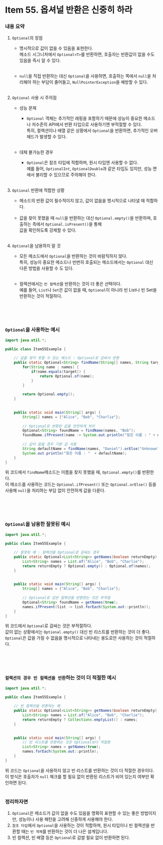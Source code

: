 # Item 55. 옵셔널 반환은 신중히 하라

### 내용 요약 <br>
1. `Optional`의 장점
    - 명시적으로 값이 없을 수 있음을 표현한다. <br>
      메소드 시그니처에서 `Optional<T>`를 반환하면, 호출자는 반환값이 없을 수도 있음을 즉시 알 수 있다. <br><br>

    - `null`을 직접 반환하는 대신 `Optional`을 사용하면, 호출하는 쪽에서 `null`을 처리해야 하는 부담이 줄어들고, `NullPointerException`을 예방할 수 있다. <br><br>


2. `Optional` 사용 시 주의점
   - 성능 문제
     - `Optional` 객체는 추가적인 래핑을 포함하기 때문에 성능이 중요한 메소드나 저수준의 API에서 반환 타입으로 사용하기엔 부적절할 수 있다. <br>
       특히, 컬렉션이나 배열 같은 상황에서 `Optional`을 반환하면, 추가적인 오버헤드가 발생할 수 있다. <br><br>

   - 대체 불가능한 경우
     - `Optional`은 참조 타입에 적합하며, 원시 타입엔 사용할 수 없다. <br>
       예를 들어, `OptionalInt`, `OptionalDouble`과 같은 타입도 있지만, 성능 면에서 불리할 수 있으므로 주의해야 한다. <br><br>

3. `Optional` 반환에 적합한 상황
   - 메소드의 반환 값이 필수적이지 않고, 값이 없음을 명시적으로 나타낼 때 적합하다. <br><br>
   - 값을 찾이 못했을 때 `null`을 반환하는 대신 `Optional.empty()`을 반환하며, 호출하는 측에서 `Optional.isPresent()`을 통해 <br>
     값을 확인하도록 강제할 수 있다. <br><br>

4. `Optional`을 남용하지 말 것
   - 모든 메소드에서 `Optional`을 반환하는 것이 바람직하지 않다. <br>
     특히, 성능이 중요한 메소드나 빈번히 호출되는 메소드에서는 `Optional` 대신 다른 방법을 사용할 수 도 있다. <br><br>
     
   - 컬렉션에서는 `빈 컬렉션`을 반환하는 것이 더 좋은 선택이다. <br>
     예를 들어, `List`나 `Set`은 값이 없을 때, `Optional`이 아니라 빈 List나 빈 Set을 반환하는 것이 적절하다. <br><br>


<br><br>


### `Optional`을 사용하는 예시
```java
import java.util.*;

public class Item55Example {
    
    // 값을 찾지 못할 수 있는 메소드 : Optional로 감싸서 반환
    public static Optional<String> findName(String[] names, String target) {
        for(String name : names) {
            if(name.equals(target)) {
                return Optional.of(name);
            }
        }
        
        return Optional.empty();
    }
   
    
    public static void main(String[] args) {
        String[] names = {"Alice", "Bob", "Charlie"};
        
        // Optional로 반환된 값을 안전하게 처리
        Optional<String> foundName = findName(names, "Bob");
        foundName.ifPresent(name -> System.out.println("찾은 이름 : " + name));     // 출력 : 찾은 이름 : Bob
        
        // 값이 없을 경우 기본 값 사용
        String defaultName = findName(names, "Daniel").orElse("Unknown");
        System.out.println("찾은 이름 : "  + defaultName);                          // 출력 : 찾은 이름 : Unknown 
    }
}
```
위 코드에서 `findName`메소드는 이름을 찾지 못했을 때, `Optional.empty()`를 반환한다. <br>
이 메소드를 사용하는 코드는 `Optional.ifPresent()` 또는 `Optional.orElse()` 등을 사용해 `null`을 처리하는 부담 없이 안전하게 값을 다룬다. <br><br>


<br><br>


### `Optional`을 남용한 잘못된 예시
```java
import java.util.*;

public class Item55Example {
    
    // 잘못된 예 : 컬렉션을 Optional로 감싸는 경우
    public static Optional<List<String>> getNames(boolean returnEmpty) {
        List<String> names = List.of("Alice", "Bob", "Charlie");
        return returnEmpty ? Optional.empty() : Optional.of(names);
    }
   
    
    public static void main(String[] args) {
        String[] names = {"Alice", "Bob", "Charlie"};
        
        // Optional로 감싼 컬렉션을 반환한는 것은 부적절
        Optional<String> foundName = getNames(true);
        names.ifPresent(list -> list.forEach(System.out::println));
    }
}
```
위 코드에서 `Optional`로 감싸는 것은 부적절하다. <br>
값이 없는 상황에서는 `Optional.empty()` 대신 빈 리스트를 반환하는 것이 더 좋다. <br>
`Optional`은 값을 가질 수 없음을 명시적으로 나타내는 용도로만 사용하는 것이 적절하다. <br><br>


<br><br>



### `컬렉션의 경우 빈 컬렉션을 반환`하는 것이 더 적절한 예시
```java
import java.util.*;

public class Item55Example {
    
    // 빈 컬렉션을 반환하는 예
    public static Optional<List<String>> getNames(boolean returnEmpty) {
        List<String> names = List.of("Alice", "Bob", "Charlie");
        return returnEmpty ? Collections.emptyList() : names;
    }
   
    
    public static void main(String[] args) {
        // 빈 리스트를 반환하는 것은 Optional보다 적절함
        List<String> names = getNames(true);
        names.forEach(System.out::println);
    }
}
```
위 코드는 `Optional`을 사용하지 않고 빈 리스트를 반환하는 것이 더 적절한 경우이다. <br>
이 방식은 호출자가 `null` 체크를 할 필요 없이 반환된 리스트가 비어 있는지 여부만 확인하면 된다. <br><br>



### 정리하자면
1. `Optional`은 메소드가 값이 없을 수도 있음을 명확히 표현할 수 있는 좋은 방법이지만, 성능이나 사용 패턴을 고려해 신중하게 사용해야 한다.
2. `참조 타입`에서 `Optional`을 사용하는 것이 적합하며, 원시 타입이나 빈 컬렉션을 반환할 때는 `빈 객체`를 반환하는 것이 더 나은 설계입니다. 
3. 빈 컬렉션, 빈 배열 등은 `Optional`로 감쌀 필요 없이 반환하면 된다.


      

